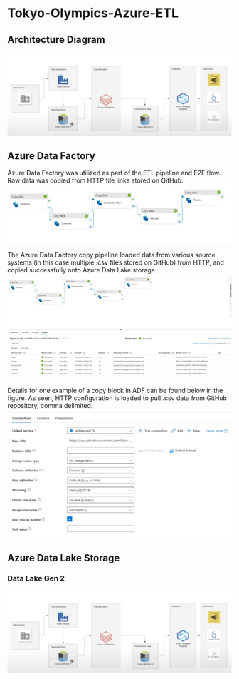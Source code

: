 # Tokyo-Olympics-Azure-ETL

## Architecture Diagram
![alt text](https://github.com/Nasr-Syed/Tokyo-Olympics-Azure-ETL/blob/2408c63da6de87edc469dedbc5aca4f5b44f160d/images/Architecture%20Diagram.png)

## Azure Data Factory
Azure Data Factory was utilized as part of the ETL pipeline and E2E flow. Raw data was copied from HTTP file links stored on GitHub.
![alt text](https://github.com/Nasr-Syed/Tokyo-Olympics-Azure-ETL/blob/b3e5aa3c66c8aeeafb5d44a7f9c0c460ff0859d5/images/ADF%20Flow.png)

The Azure Data Factory copy pipeline loaded data from various source systems (in this case multiple .csv files stored on GitHub) from HTTP, and copied successfully onto Azure Data Lake storage.
![alt text](https://github.com/Nasr-Syed/Tokyo-Olympics-Azure-ETL/blob/b19c817b393805cd020a5850879346703e061d75/images/ADF%20Details.png)

Details for one example of a copy block in ADF can be found below in the figure. As seen, HTTP configuration is loaded to pull .csv data from GitHub repository, comma delimited.
![alt text](https://github.com/Nasr-Syed/Tokyo-Olympics-Azure-ETL/blob/b19c817b393805cd020a5850879346703e061d75/images/Example%20of%20one%20copy%20block.png)



## Azure Data Lake Storage 
### Data Lake Gen 2
![alt text](https://github.com/Nasr-Syed/Tokyo-Olympics-Azure-ETL/blob/2408c63da6de87edc469dedbc5aca4f5b44f160d/images/Architecture%20Diagram.png)
